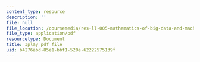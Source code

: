 ```yaml
---
content_type: resource
description: ''
file: null
file_location: /coursemedia/res-ll-005-mathematics-of-big-data-and-machine-learning-january-iap-2020/b4276abd85e1bbf1520e62222575139f_ADQck0zeBLQ.pdf
file_type: application/pdf
resourcetype: Document
title: 3play pdf file
uid: b4276abd-85e1-bbf1-520e-62222575139f
---
```

